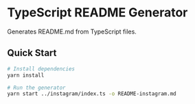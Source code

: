# TypeScript README Generator

Generates README.md from TypeScript files.

## Quick Start

```bash
# Install dependencies
yarn install

# Run the generator
yarn start ../instagram/index.ts -o README-instagram.md
```
